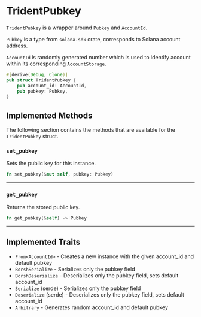 # TridentPubkey

`TridentPubkey` is a wrapper around `Pubkey` and `AccountId`.

`Pubkey` is a type from `solana-sdk` crate, corresponds to Solana account address.

`AccountId` is randomly generated number which is used to identify account within its corresponding `AccountStorage`.

```rust
#[derive(Debug, Clone)]
pub struct TridentPubkey {
    pub account_id: AccountId,
    pub pubkey: Pubkey,
}
```

## Implemented Methods

The following section contains the methods that are available for the `TridentPubkey` struct.

### `set_pubkey`

Sets the public key for this instance.
```rust
fn set_pubkey(&mut self, pubkey: Pubkey)
```

---

### `get_pubkey`

Returns the stored public key.
```rust
fn get_pubkey(&self) -> Pubkey
```

---

## Implemented Traits

- `From<AccountId>` - Creates a new instance with the given account_id and default pubkey
- `BorshSerialize` - Serializes only the pubkey field
- `BorshDeserialize` - Deserializes only the pubkey field, sets default account_id
- `Serialize` (serde) - Serializes only the pubkey field
- `Deserialize` (serde) - Deserializes only the pubkey field, sets default account_id
- `Arbitrary` - Generates random account_id and default pubkey
